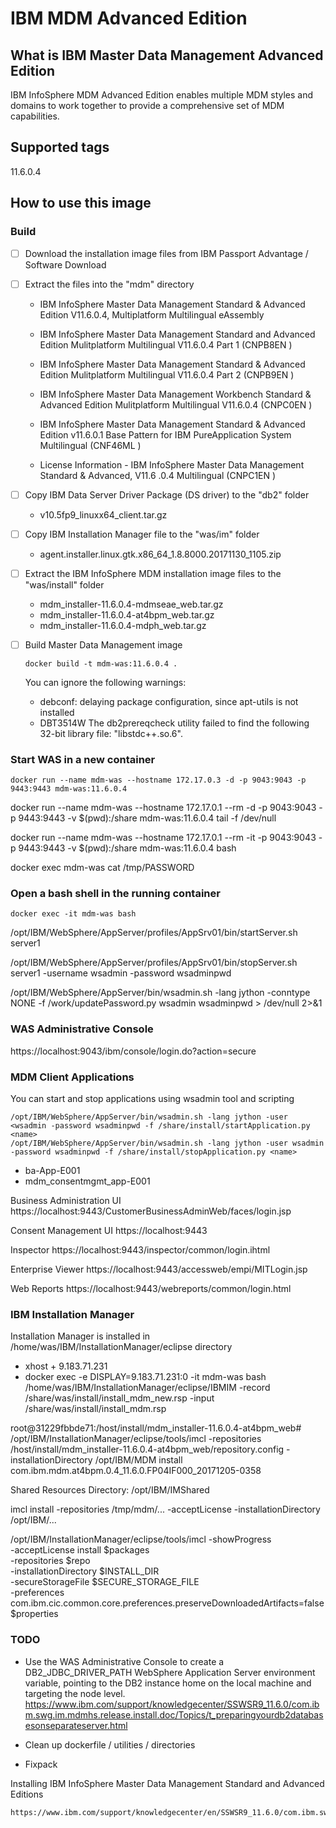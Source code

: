 # IBM MDM Advanced Edition

## What is IBM Master Data Management Advanced Edition

IBM InfoSphere MDM Advanced Edition enables multiple MDM styles and domains to work together to provide a comprehensive set of MDM capabilities.

## Supported tags

11.6.0.4

## How to use this image

### Build


- [ ] Download the installation image files from IBM Passport Advantage / Software Download
	
- [ ] Extract the files into the "mdm" directory
	
	* IBM InfoSphere Master Data Management Standard & Advanced Edition V11.6.0.4, Multiplatform Multilingual eAssembly 
	
	* IBM InfoSphere Master Data Management Standard and Advanced Edition Mulitplatform Multilingual V11.6.0.4 Part 1 (CNPB8EN )
	* IBM InfoSphere Master Data Management Standard & Advanced Edition Mulitplatform Multilingual V11.6.0.4 Part 2 (CNPB9EN )
	* IBM InfoSphere Master Data Management Workbench Standard & Advanced Edition Mulitplatform Multilingual V11.6.0.4 (CNPC0EN )
	* IBM InfoSphere Master Data Management Standard & Advanced Edition v11.6.0.1 Base Pattern for IBM PureApplication System Multilingual (CNF46ML )
	* License Information - IBM InfoSphere Master Data Management Standard & Advanced, V11.6 .0.4 Multilingual (CNPC1EN )

- [ ] Copy IBM Data Server Driver Package (DS driver) to the "db2" folder

	* v10.5fp9_linuxx64_client.tar.gz

- [ ] Copy IBM Installation Manager file to the "was/im" folder

	* agent.installer.linux.gtk.x86_64_1.8.8000.20171130_1105.zip

- [ ] Extract the IBM InfoSphere MDM  installation image files to the "was/install" folder

	* mdm_installer-11.6.0.4-mdmseae_web.tar.gz 
	* mdm_installer-11.6.0.4-at4bpm_web.tar.gz
	* mdm_installer-11.6.0.4-mdph_web.tar.gz

- [ ] Build Master Data Management image
	
	```
	docker build -t mdm-was:11.6.0.4 .
	```

	You can ignore the following warnings:
	* debconf: delaying package configuration, since apt-utils is not installed
	* DBT3514W  The db2prereqcheck utility failed to find the following 32-bit library file: "libstdc++.so.6". 

### Start WAS in a new container

```
docker run --name mdm-was --hostname 172.17.0.3 -d -p 9043:9043 -p 9443:9443 mdm-was:11.6.0.4
```

docker run --name mdm-was --hostname 172.17.0.1 --rm -d -p 9043:9043 -p 9443:9443 -v $(pwd):/share mdm-was:11.6.0.4 tail -f /dev/null

docker run --name mdm-was --hostname 172.17.0.1 --rm -it -p 9043:9043 -p 9443:9443 -v $(pwd):/share mdm-was:11.6.0.4 bash

docker exec mdm-was cat /tmp/PASSWORD


### Open a bash shell in the running container

```
docker exec -it mdm-was bash
```

/opt/IBM/WebSphere/AppServer/profiles/AppSrv01/bin/startServer.sh server1

/opt/IBM/WebSphere/AppServer/profiles/AppSrv01/bin/stopServer.sh server1 -username wsadmin -password wsadminpwd

/opt/IBM/WebSphere/AppServer/bin/wsadmin.sh -lang jython -conntype NONE -f /work/updatePassword.py wsadmin wsadminpwd > /dev/null 2>&1

### WAS Administrative Console

https://localhost:9043/ibm/console/login.do?action=secure

### MDM Client Applications

You can start and stop applications using wsadmin tool and scripting 
```
/opt/IBM/WebSphere/AppServer/bin/wsadmin.sh -lang jython -user <wsadmin -password wsadminpwd -f /share/install/startApplication.py <name>
/opt/IBM/WebSphere/AppServer/bin/wsadmin.sh -lang jython -user wsadmin -password wsadminpwd -f /share/install/stopApplication.py <name>
```

* ba-App-E001
* mdm_consentmgmt_app-E001

Business Administration UI
https://localhost:9443/CustomerBusinessAdminWeb/faces/login.jsp

Consent Management UI
https://localhost:9443

Inspector
https://localhost:9443/inspector/common/login.ihtml

Enterprise Viewer
https://localhost:9443/accessweb/empi/MITLogin.jsp

Web Reports
https://localhost:9443/webreports/common/login.html

### IBM Installation Manager

Installation Manager is installed in /home/was/IBM/InstallationManager/eclipse directory


* xhost + 9.183.71.231
* docker exec -e DISPLAY=9.183.71.231:0 -it mdm-was bash
/home/was/IBM/InstallationManager/eclipse/IBMIM -record /share/was/install/install_mdm_new.rsp -input /share/was/install/install_mdm.rsp

root@31229fbbde71:/host/install/mdm_installer-11.6.0.4-at4bpm_web# /opt/IBM/InstallationManager/eclipse/tools/imcl 
-repositories /host/install/mdm_installer-11.6.0.4-at4bpm_web/repository.config 
-installationDirectory /opt/IBM/MDM install com.ibm.mdm.at4bpm.0.4_11.6.0.FP04IF000_20171205-0358

Shared Resources Directory: /opt/IBM/IMShared

imcl install 
        -repositories /tmp/mdm/... 
        -acceptLicense 
        -installationDirectory /opt/IBM/...
        
        
/opt/IBM/InstallationManager/eclipse/tools/imcl -showProgress \
    -acceptLicense install $packages \
    -repositories $repo \
    -installationDirectory $INSTALL_DIR \
    -secureStorageFile $SECURE_STORAGE_FILE \
    -preferences com.ibm.cic.common.core.preferences.preserveDownloadedArtifacts=false \
    $properties
    

### TODO

* Use the WAS Administrative Console to create a DB2_JDBC_DRIVER_PATH WebSphere Application Server environment variable, pointing to the DB2 instance home on the local machine and targeting the node level.
  https://www.ibm.com/support/knowledgecenter/SSWSR9_11.6.0/com.ibm.swg.im.mdmhs.release.install.doc/Topics/t_preparingyourdb2databasesonseparateserver.html

* Clean up dockerfile / utilities / directories

* Fixpack




Installing IBM InfoSphere Master Data Management Standard and Advanced Editions

	https://www.ibm.com/support/knowledgecenter/en/SSWSR9_11.6.0/com.ibm.swg.im.mdmhs.release.install.doc/Topics/installing_std_adv_editions.html


   